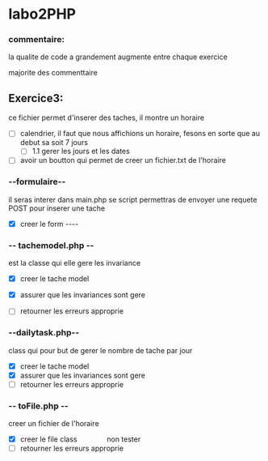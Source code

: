 # labo2PHP
### commentaire:
la qualite de code a grandement augmente entre chaque exercice

majorite des commenttaire 

## Exercice3:
ce fichier permet d'inserer des taches, il montre un horaire
- [ ] calendrier, il faut que nous affichions un horaire, fesons en sorte que au debut sa soit 7 jours
   - [ ] 1.1 gerer les jours et les dates                                                                       
- [ ] avoir un boutton qui permet de creer un fichier.txt de l'horaire                                      

### --formulaire--
il seras interer dans main.php se script permettras de envoyer une requete POST pour inserer une tache 
- [x] creer le form ----                                                                                    

### -- tachemodel.php -- 
est la classe qui elle gere les invariance                                                            
- [x] creer le tache model                                                                                      
- [x] assurer que les invariances sont gere                                                                      
- [ ] retourner les erreurs approprie           


### --dailytask.php--
class qui pour but de gerer le nombre de tache par jour                                                  
- [x] creer le tache model                                                                                       
- [x] assurer que les invariances sont gere                                                                      
- [ ] retourner les erreurs approprie                                                                       

### -- toFile.php --
creer un fichier de l'horaire                                                                             
- [x] creer le file class&nbsp; &nbsp; &nbsp;&nbsp;&nbsp;&nbsp;&nbsp;&nbsp;&nbsp;&nbsp;&nbsp;&nbsp;&nbsp;non tester
- [ ] retourner les erreurs approprie                                                                       
